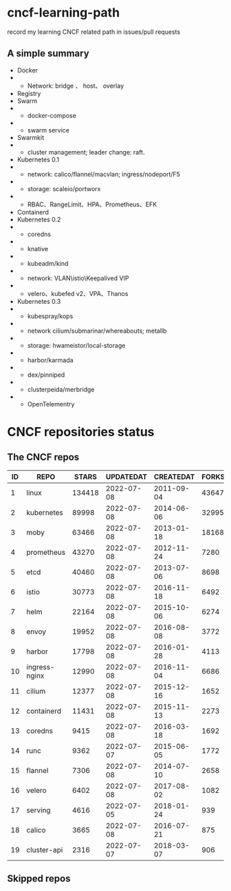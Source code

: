 # cncf-learning-path
record my learning CNCF related path in issues/pull requests

## A simple summary
- Docker
- - Network: bridge 、 host、 overlay
- Registry
- Swarm
- - docker-compose
- - swarm service
- Swarmkit
- - cluster management; leader change: raft.
- Kubernetes 0.1
- - network: calico/flannel/macvlan; ingress/nodeport/F5
- - storage: scaleio/portworx
- - RBAC、RangeLimit、HPA、Prometheus、EFK
- Containerd
- Kubernetes 0.2
- - coredns
- - knative
- - kubeadm/kind
- - network: VLAN\istio\Keepalived VIP
- - velero、kubefed v2、VPA、Thanos
- Kubernetes 0.3
- - kubespray/kops
- - network cilium/submarinar/whereabouts; metallb
- - storage: hwameistor/local-storage
- - harbor/karmada
- - dex/pinniped
- - clusterpeida/merbridge
- - OpenTelementry

# CNCF repositories status
<!--START_SECTION:github_repos-->
## The CNCF repos
| ID |     REPO      | STARS  | UPDATEDAT  | CREATEDAT  | FORKSCOUNT |
|----|---------------|--------|------------|------------|------------|
|  1 | linux         | 134418 | 2022-07-08 | 2011-09-04 |      43647 |
|  2 | kubernetes    |  89998 | 2022-07-08 | 2014-06-06 |      32995 |
|  3 | moby          |  63466 | 2022-07-08 | 2013-01-18 |      18168 |
|  4 | prometheus    |  43270 | 2022-07-08 | 2012-11-24 |       7280 |
|  5 | etcd          |  40460 | 2022-07-08 | 2013-07-06 |       8698 |
|  6 | istio         |  30773 | 2022-07-08 | 2016-11-18 |       6492 |
|  7 | helm          |  22164 | 2022-07-08 | 2015-10-06 |       6274 |
|  8 | envoy         |  19952 | 2022-07-08 | 2016-08-08 |       3772 |
|  9 | harbor        |  17798 | 2022-07-08 | 2016-01-28 |       4113 |
| 10 | ingress-nginx |  12990 | 2022-07-08 | 2016-11-04 |       6686 |
| 11 | cilium        |  12377 | 2022-07-08 | 2015-12-16 |       1652 |
| 12 | containerd    |  11431 | 2022-07-08 | 2015-11-13 |       2273 |
| 13 | coredns       |   9415 | 2022-07-08 | 2016-03-18 |       1692 |
| 14 | runc          |   9362 | 2022-07-07 | 2015-06-05 |       1772 |
| 15 | flannel       |   7306 | 2022-07-08 | 2014-07-10 |       2658 |
| 16 | velero        |   6402 | 2022-07-08 | 2017-08-02 |       1082 |
| 17 | serving       |   4616 | 2022-07-05 | 2018-01-24 |        939 |
| 18 | calico        |   3665 | 2022-07-08 | 2016-07-21 |        875 |
| 19 | cluster-api   |   2316 | 2022-07-07 | 2018-03-07 |        906 |



## Skipped repos
<!--END_SECTION:github_repos-->
